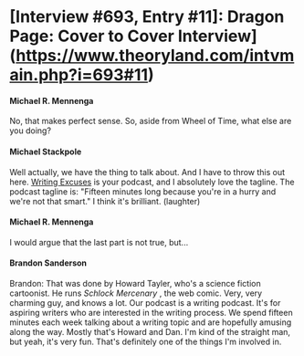 # [Interview #693, Entry #11]: Dragon Page: Cover to Cover Interview](https://www.theoryland.com/intvmain.php?i=693#11)

#### Michael R. Mennenga

No, that makes perfect sense. So, aside from Wheel of Time, what else are you doing?

#### Michael Stackpole

Well actually, we have the thing to talk about. And I have to throw this out here.
[Writing Excuses](http://www.writingexcuses.com/)
is your podcast, and I absolutely love the tagline. The podcast tagline is: "Fifteen minutes long because you're in a hurry and we're not that smart." I think it's brilliant. (laughter)

#### Michael R. Mennenga

I would argue that the last part is not true, but...

#### Brandon Sanderson

Brandon: That was done by Howard Tayler, who's a science fiction cartoonist. He runs
*Schlock Mercenary*
, the web comic. Very, very charming guy, and knows a lot. Our podcast is a writing podcast. It's for aspiring writers who are interested in the writing process. We spend fifteen minutes each week talking about a writing topic and are hopefully amusing along the way. Mostly that's Howard and Dan. I'm kind of the straight man, but yeah, it's very fun. That's definitely one of the things I'm involved in.

